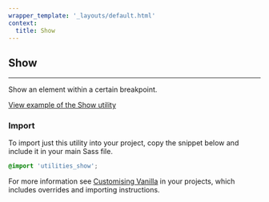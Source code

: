 ```yaml
---
wrapper_template: '_layouts/default.html'
context:
  title: Show
---
```


## Show

<hr>

Show an element within a certain breakpoint.

<a href="/examples/utilities/show/" class="js-example">
View example of the Show utility
</a>

### Import

To import just this utility into your project, copy the snippet below and include it in your main Sass file.

```scss
@import 'utilities_show';
```

For more information see [Customising Vanilla](/customising-vanilla/) in your projects, which includes overrides and importing instructions.
